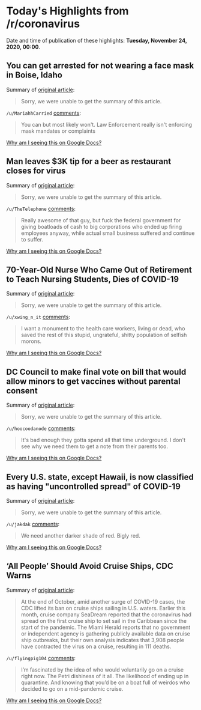 # Today's Highlights from /r/coronavirus

Date and time of publication of these highlights: **Tuesday, November 24, 2020, 00:00**.

## You can get arrested for not wearing a face mask in Boise, Idaho

Summary of [original article](https://www.deseret.com/u-s-world/2020/11/22/21583217/idaho-coronavirus-boise-face-mask-mandate?utm_source=facebook&utm_medium=deseretnews&utm_campaign=facebookpage&fbclid=IwAR32yOGQD9PNv_7KOt6OTxjeIgNxhPW1-97PzBAtNOOTrWUX6InK70Bm4vM):

> Sorry, we were unable to get the summary of this article.

`/u/MariahhCarried` [comments](https://www.reddit.com/r/Coronavirus/comments/jzowlc/you_can_get_arrested_for_not_wearing_a_face_mask/):

> You can but most likely won't. Law Enforcement really isn't enforcing mask mandates or complaints

[Why am I seeing this on Google Docs?](https://docs.google.com/document/d/1Dc6We63vOXIZsc0op-Bt4abqkYjXzOigalQqFxmvvbM/edit?usp=sharing)

## Man leaves $3K tip for a beer as restaurant closes for virus

Summary of [original article](https://apnews.com/article/3000-dollar-tip-beer-restaurant-closing-c314de08f7e8c4f260f17f5cb70fe86a):

> Sorry, we were unable to get the summary of this article.

`/u/TheTelephone` [comments](https://www.reddit.com/r/Coronavirus/comments/jzoy9d/man_leaves_3k_tip_for_a_beer_as_restaurant_closes/):

> Really awesome of that guy, but fuck the federal government for giving boatloads of cash to big corporations who ended up firing employees anyway, while actual small business suffered and continue to suffer.

[Why am I seeing this on Google Docs?](https://docs.google.com/document/d/1Dc6We63vOXIZsc0op-Bt4abqkYjXzOigalQqFxmvvbM/edit?usp=sharing)

## 70-Year-Old Nurse Who Came Out of Retirement to Teach Nursing Students, Dies of COVID-19

Summary of [original article](https://www.nbcdfw.com/news/coronavirus/70-year-old-nurse-who-came-out-of-retirement-to-teach-nursing-students-dies-of-covid-19/2488070/):

> Sorry, we were unable to get the summary of this article.

`/u/xwing_n_it` [comments](https://www.reddit.com/r/Coronavirus/comments/jzuerz/70yearold_nurse_who_came_out_of_retirement_to/):

> I want a monument to the health care workers, living or dead, who saved the rest of this stupid, ungrateful, shitty population of selfish morons.

[Why am I seeing this on Google Docs?](https://docs.google.com/document/d/1Dc6We63vOXIZsc0op-Bt4abqkYjXzOigalQqFxmvvbM/edit?usp=sharing)

## DC Council to make final vote on bill that would allow minors to get vaccines without parental consent

Summary of [original article](https://www.wusa9.com/article/news/local/dc/dc-council-to-make-final-vote-on-bill-that-would-allow-minors-to-get-vaccines-without-parental-consent/65-144a969e-50bc-4fea-be93-dfceae3867d0):

> Sorry, we were unable to get the summary of this article.

`/u/hoocoodanode` [comments](https://www.reddit.com/r/Coronavirus/comments/jzn14u/dc_council_to_make_final_vote_on_bill_that_would/):

> It's bad enough they gotta spend all that time underground.  I don't see why we need them to get a note from their parents too.

[Why am I seeing this on Google Docs?](https://docs.google.com/document/d/1Dc6We63vOXIZsc0op-Bt4abqkYjXzOigalQqFxmvvbM/edit?usp=sharing)

## Every U.S. state, except Hawaii, is now classified as having "uncontrolled spread" of COVID-19

Summary of [original article](https://twitter.com/BNODesk/status/1331002007449112579):

> Sorry, we were unable to get the summary of this article.

`/u/jakdak` [comments](https://www.reddit.com/r/Coronavirus/comments/jzsnyw/every_us_state_except_hawaii_is_now_classified_as/):

> We need another darker shade of red.  Bigly red.

[Why am I seeing this on Google Docs?](https://docs.google.com/document/d/1Dc6We63vOXIZsc0op-Bt4abqkYjXzOigalQqFxmvvbM/edit?usp=sharing)

## ‘All People’ Should Avoid Cruise Ships, CDC Warns

Summary of [original article](https://www.thecut.com/2020/11/cdc-warning-all-people-should-avoid-cruise-ships.html):

> At the end of October, amid another surge of COVID-19 cases, the CDC lifted its ban on cruise ships sailing in U.S. waters. Earlier this month, cruise company SeaDream reported that the coronavirus had spread on the first cruise ship to set sail in the Caribbean since the start of the pandemic. The Miami Herald reports that no government or independent agency is gathering publicly available data on cruise ship outbreaks, but their own analysis indicates that 3,908 people have contracted the virus on a cruise, resulting in 111 deaths.

`/u/flyingpig104` [comments](https://www.reddit.com/r/Coronavirus/comments/jzwmfn/all_people_should_avoid_cruise_ships_cdc_warns/):

> I’m fascinated by the idea of who would voluntarily go on a cruise right now.  The Petri dishiness of it all.  The likelihood of ending up in quarantine.  And knowing that you’d be on a boat full of weirdos who decided to go on a mid-pandemic cruise.

[Why am I seeing this on Google Docs?](https://docs.google.com/document/d/1Dc6We63vOXIZsc0op-Bt4abqkYjXzOigalQqFxmvvbM/edit?usp=sharing)

